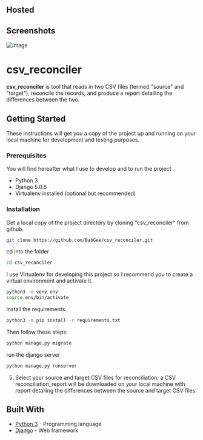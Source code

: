## Hosted


## Screenshots

![image](https://github.com/BabGee/csv_reconciler/assets/39271713/00307dbb-4390-43cf-bf6c-591aca2c73e9)

# csv_reconciler

**csv_reconciler** is tool that reads in two CSV files (termed "source" and
"target"), reconcile the records, and produce a report detailing the differences between the two.


## Getting Started

These instructions will get you a copy of the project up and running on your local machine for development and testing purposes. 


### Prerequisites
You will find hereafter what I use to develop and to run the project
* Python 3
* Django 5.0.6
* Virtualenv installed (optional but recommended)


### Installation

Get a local copy of the project directory by cloning "csv_reconciler" from github.

```bash
git clone https://github.com/BabGee/csv_reconciler.git
```

cd into the folder

```bash
cd csv_reconciler
```

I use Virtualenv for developing this project so I recommend you to create a virtual environment and activate it.

```bash
python3 -m venv env
source env/bin/activate
```

Install the requirements

```bash
python3 -m pip install -r requirements.txt
```

Then follow these steps:

```bash
python manage.py migrate
```

run the django server

```bash
python manage.py runserver
```


5. Select your source and target CSV files for reconciliation; a CSV reconciliation_report will be downloaded on your local machine with report detailing the differences between the source and target CSV files.

## Built With

* [Python 3](https://www.python.org/downloads/) - Programming language
* [Django](https://www.djangoproject.com/) - Web framework 
